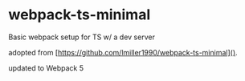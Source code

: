 # webpack-ts-minimal
Basic webpack setup for TS w/ a dev server

adopted from [https://github.com/lmiller1990/webpack-ts-minimal]().

updated to Webpack 5
